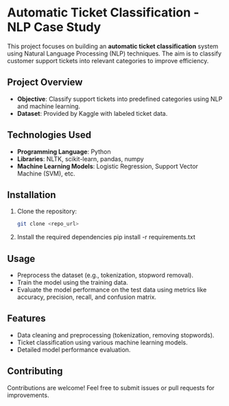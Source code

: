 # Automatic Ticket Classification - NLP Case Study

This project focuses on building an **automatic ticket classification** system using Natural Language Processing (NLP) techniques. The aim is to classify customer support tickets into relevant categories to improve efficiency.

## Project Overview
- **Objective**: Classify support tickets into predefined categories using NLP and machine learning.
- **Dataset**: Provided by Kaggle with labeled ticket data.

## Technologies Used
- **Programming Language**: Python
- **Libraries**: NLTK, scikit-learn, pandas, numpy
- **Machine Learning Models**: Logistic Regression, Support Vector Machine (SVM), etc.

## Installation

1. Clone the repository:
   ```bash
   git clone <repo_url>
2. Install the required dependencies
   pip install -r requirements.txt

## Usage

- Preprocess the dataset (e.g., tokenization, stopword removal).
- Train the model using the training data.
- Evaluate the model performance on the test data using metrics like accuracy, precision, recall, and confusion matrix.

## Features

- Data cleaning and preprocessing (tokenization, removing stopwords).
- Ticket classification using various machine learning models.
- Detailed model performance evaluation.

## Contributing

Contributions are welcome! Feel free to submit issues or pull requests for improvements.
